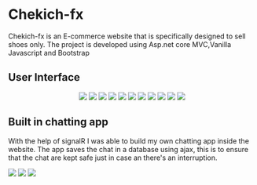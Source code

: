 # Chekich-fx
Chekich-fx is an E-commerce website that is specifically designed to sell shoes only.
The project is developed using Asp.net core MVC,Vanilla Javascript and Bootstrap
<h2>User Interface</h2>
<p align="center">
  <img src="https://github.com/Siyabongahenry/SiyaWeb/blob/main/src/Images/Project/Store/store-1.png"/>
  <img src="https://github.com/Siyabongahenry/SiyaWeb/blob/main/src/Images/Project/Store/store-2.png"/>
  <img src="https://github.com/Siyabongahenry/SiyaWeb/blob/main/src/Images/Project/Store/store-3.png"/>
  <img src="https://github.com/Siyabongahenry/SiyaWeb/blob/main/src/Images/Project/Store/store-4.png"/>
  <img src="https://github.com/Siyabongahenry/SiyaWeb/blob/main/src/Images/Project/Store/store-5.png"/>
  <img src="https://github.com/Siyabongahenry/SiyaWeb/blob/main/src/Images/Project/Store/store-6.png"/>
  <img src="https://github.com/Siyabongahenry/SiyaWeb/blob/main/src/Images/Project/Store/store-7.png"/>
  <img src="https://github.com/Siyabongahenry/SiyaWeb/blob/main/src/Images/Project/Store/store-8.png"/>
  <img src="https://github.com/Siyabongahenry/SiyaWeb/blob/main/src/Images/Project/Store/store-9.png"/>
  <img src="https://github.com/Siyabongahenry/SiyaWeb/blob/main/src/Images/Project/Store/store-10.png"/>
  <img src="https://github.com/Siyabongahenry/SiyaWeb/blob/main/src/Images/Project/Store/store-11.png"/>
</p>
<h2>Built in chatting app</h2>
<p aligh="center">
  With the help of signalR I was able to build my own chatting app inside the website. The app saves the chat in a database using ajax, this is to
  ensure that the chat are kept safe just in case an there's an interruption.
</p>
<p align="center>
  <img src="https://github.com/Siyabongahenry/SiyaWeb/blob/main/src/Images/Project/Chat/chat-1.png"/>
  <img src="https://github.com/Siyabongahenry/SiyaWeb/blob/main/src/Images/Project/Chat/chat-2.png"/>
  <img src="https://github.com/Siyabongahenry/SiyaWeb/blob/main/src/Images/Project/Chat/chat-3.png"/>
  <img src="https://github.com/Siyabongahenry/SiyaWeb/blob/main/src/Images/Project/Chat/chat-4.png"/>                                                                                                
</p>


